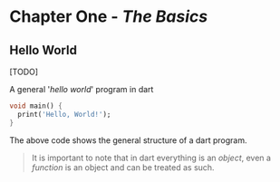 # Chapter One - *The Basics*

## Hello World

[TODO]

A general '*hello world*' program in dart

```dart
void main() {
  print('Hello, World!');
}
```

The above code shows the general structure of a dart program.

> It is important to note that in dart everything is an *object*, even a *function* is an object and can be treated as such.
